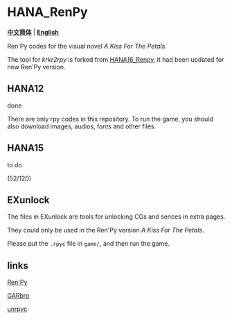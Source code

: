 # HANA_RenPy

[**中文简体**](./README.md) | [**English**](./README_en_US.md)

Ren'Py codes for the visual novel <i>A Kiss For The Petals</i>.

The tool for <i>krkr2rpy</i> is forked from [HANA16_Renpy](https://github.com/bbs3223474/HANA16_Renpy), it had been updated for new Ren'Py version.

## HANA12

done

There are only rpy codes in this repository. To run the game, you should also download images, audios, fonts and other files.

## HANA15

to do

(52/120)

## EXunlock

The files in EXunlock are tools for unlocking CGs and sences in extra pages.

They could only be used in the Ren'Py version <i>A Kiss For The Petals</i>.

Please put the `.rpyc` file in `game/`, and then run the game.

## links

[Ren'Py](https://github.com/renpy/renpy)

[GARbro](https://github.com/morkt/GARbro)

[unrpyc](https://github.com/CensoredUsername/unrpyc)